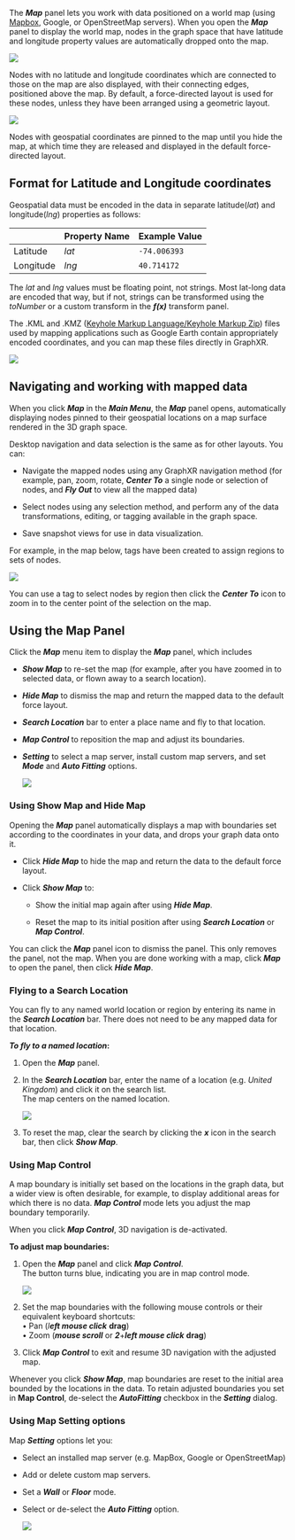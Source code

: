 The _**Map**_ panel lets you work with data positioned on a world map (using [Mapbox](https://www.mapbox.com), Google, or OpenStreetMap servers). When you open the _**Map**_ panel to display the world map, nodes in the graph space that have latitude and longitude property values are automatically dropped onto the map.

![](https://kineviz.atlassian.net/wiki/download/attachments/1719538378/09_01_01_MapView.png?api=v2)

Nodes with no latitude and longitude coordinates which are connected to those on the map are also displayed, with their connecting edges, positioned above the map. By default, a force-directed layout is used for these nodes, unless they have been arranged using a geometric layout.

![](https://kineviz.atlassian.net/wiki/download/attachments/1719538378/09_01_02_PhotoMap1320.png?api=v2)

Nodes with geospatial coordinates are pinned to the map until you hide the map, at which time they are released and displayed in the default force-directed layout.

## Format for Latitude and Longitude coordinates

Geospatial data must be encoded in the data in separate latitude(_lat_) and longitude(_lng_) properties as follows:

|     | **Property Name** | **Example Value** |
| --- | --- | --- |
| Latitude | _lat_ | `-74.006393` |
| Longitude | _lng_ | `40.714172` |

The _lat_ and _lng_ values must be floating point, not strings. Most lat-long data are encoded that way, but if not, strings can be transformed using the _toNumber_ or a custom transform in the _**f(x)**_ transform panel.

The .KML and .KMZ ([Keyhole Markup Language/Keyhole Markup Zip](https://en.wikipedia.org/wiki/Keyhole_Markup_Language)) files used by mapping applications such as Google Earth contain appropriately encoded coordinates, and you can map these files directly in GraphXR.

![](https://kineviz.atlassian.net/wiki/download/attachments/1719538378/09_01_03_LatLong1320.png?api=v2)

## Navigating and working with mapped data

When you click _**Map**_ in the _**Main Menu**_, the _**Map**_ panel opens, automatically displaying nodes pinned to their geospatial locations on a map surface rendered in the 3D graph space.

Desktop navigation and data selection is the same as for other layouts. You can:

*   Navigate the mapped nodes using any GraphXR navigation method (for example, pan, zoom, rotate, _**Center To**_ a single node or selection of nodes, and _**Fly Out**_ to view all the mapped data)
    
*   Select nodes using any selection method, and perform any of the data transformations, editing, or tagging available in the graph space.
    
*   Save snapshot views for use in data visualization.
    

For example, in the map below, tags have been created to assign regions to sets of nodes.

![](https://kineviz.atlassian.net/wiki/download/attachments/1719538378/09_01_03_TaggedMap1320.png?api=v2)

You can use a tag to select nodes by region then click the _**Center To**_ icon to zoom in to the center point of the selection on the map.

## Using the Map Panel

Click the _**Map**_ menu item to display the _**Map**_ panel, which includes

*   _**Show Map**_ to re-set the map (for example, after you have zoomed in to selected data, or flown away to a search location).
    
*   _**Hide Map**_ to dismiss the map and return the mapped data to the default force layout.
    
*   _**Search Location**_ bar to enter a place name and fly to that location.
    
*   _**Map Control**_ to reposition the map and adjust its boundaries.
    
*   _**Setting**_ to select a map server, install custom map servers, and set _**Mode**_ and _**Auto Fitting**_ options.
    
    ![](https://kineviz.atlassian.net/wiki/download/attachments/1719538378/09_01_04a_MapPanel720.png?api=v2)

### Using Show Map and Hide Map

Opening the _**Map**_ panel automatically displays a map with boundaries set according to the coordinates in your data, and drops your graph data onto it.

*   Click _**Hide Map**_ to hide the map and return the data to the default force layout.
    
*   Click _**Show Map**_ to:
    
    *   Show the initial map again after using _**Hide Map**_.
        
    *   Reset the map to its initial position after using _**Search Location**_ or _**Map Control**_.
        

You can click the _**Map**_ panel icon to dismiss the panel. This only removes the panel, not the map. When you are done working with a map, click _**Map**_ to open the panel, then click _**Hide Map**_.

### Flying to a Search Location

You can fly to any named world location or region by entering its name in the _**Search Location**_ bar. There does not need to be any mapped data for that location.

_**To fly to a named location**_**:**

1.  Open the _**Map**_ panel.
    
2.  In the _**Search Location**_ bar, enter the name of a location (e.g. _United Kingdom_) and click it on the search list.  
    The map centers on the named location.
    
    ![](https://kineviz.atlassian.net/wiki/download/attachments/1719538378/09_01_04b_SearchMap1320.png?api=v2)
3.  To reset the map, clear the search by clicking the _**x**_ icon in the search bar, then click _**Show Map**_.
    

### Using Map Control

A map boundary is initially set based on the locations in the graph data, but a wider view is often desirable, for example, to display additional areas for which there is no data. _**Map Control**_ mode lets you adjust the map boundary temporarily.

When you click _**Map Control**_, 3D navigation is de-activated.

**To adjust map boundaries:**

1.  Open the _**Map**_ panel and click _**Map Control**_.  
    The button turns blue, indicating you are in map control mode.
    
    ![](https://kineviz.atlassian.net/wiki/download/attachments/1719538378/09_01_06_MapControl1080.png?api=v2)
2.  Set the map boundaries with the following mouse controls or their equivalent keyboard shortcuts:  
    • Pan (_l**eft mouse click**_ **drag**)  
    • Zoom (_**mouse scroll**_ or _**2**_+_**left mouse click**_ **drag**)
    
3.  Click _**Map Control**_ to exit and resume 3D navigation with the adjusted map.
    

Whenever you click _**Show Map**_, map boundaries are reset to the initial area bounded by the locations in the data. To retain adjusted boundaries you set in **Map Control**, de-select the _**AutoFitting**_ checkbox in the _**Setting**_ dialog.

### Using Map Setting options

Map _**Setting**_ options let you:

*   Select an installed map server (e.g. MapBox, Google or OpenStreetMap)
    
*   Add or delete custom map servers.
    
*   Set a _**Wall**_ or _**Floor**_ mode.
    
*   Select or de-select the _**Auto Fitting**_ option.
    
    ![](https://kineviz.atlassian.net/wiki/download/attachments/1719538378/09_01_05_MapSetting720.png?api=v2)